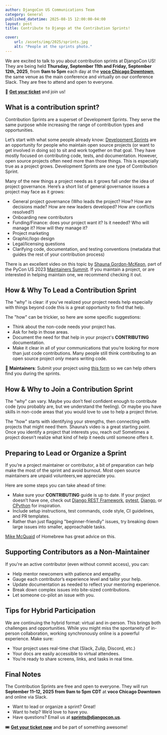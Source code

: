 ```yaml
---
author: DjangoCon US Communications Team
category: General
published_datetime: 2025-08-15 12:00:00-04:00
layout: post
title: Contribute to Django at the Contribution Sprints!

cover:
    url: /assets/img/2025/sprints.jpg
    alt: "People at the sprints photo."
---
```


We are excited to talk to you about contribution sprints at DjangoCon US! They are being held **Thursday, September 11th and Friday, September 12th, 2025**, from **9am to 5pm** each day at the **[voco Chicago Downtown](https://www.ihg.com/voco/hotels/us/en/chicago/chiwp/hoteldetail)**, the same venue as the main conference and virtually on our conference Slack. They are free to attend and open to everyone.

📣 **[Get your ticket]({{site.ticket_link}})** and join us!

## What is a contribution sprint?

Contribution Sprints are a superset of Development Sprints. They serve the same purpose while increasing the range of contribution types and opportunities.

Let’s start with what some people already know: [Development Sprints](https://2022.djangocon.us/news/dev-sprint-attendees/) are an opportunity for people who maintain open source projects (or want to get involved in doing so) to sit and work together on that goal. They have mostly focused on contributing code, tests, and documentation. However, open source projects often need more than those things. This is especially true as a project grows. Development Sprints are one type of Contribution Sprint.

Many of the new things a project needs as it grows fall under the idea of project governance. Here’s a short list of general governance issues a project may face as it grows:

- General project governance (Who leads the project? How? How are decisions made? How are new leaders developed? How are conflicts resolved?)
- Onboarding new contributors
- Funding/Finance: does your project want it? Is it needed? Who will manage it? How will they manage it?
- Project marketing
- Graphic/logo design
- Legal/licensing questions
- Clarifying code, documentation, and testing conventions (metadata that guides the rest of your contribution process)

There is an excellent video on this topic by [Shauna Gordon-McKeon](https://www.youtube.com/watch?v=b2WHTNE4AZk), part of the PyCon US 2023 [Maintainers Summit](https://www.youtube.com/@MaintainersSummit). If you maintain a project, or are interested in helping maintain one, we recommend checking it out.

## How & Why To Lead a Contribution Sprint

The "why" is clear: if you’ve realized your project needs help especially with things beyond code this is a great opportunity to find that help.

The "how" can be trickier, so here are some specific suggestions:

- Think about the non-code needs your project has.
- Ask for help in those areas.
- Document the need for that help in your project's **CONTRIBUTING** documentation.
- Make it clear in all of your communications that you’re looking for more than just code contributions. Many people still think contributing to an open source project *only* means writing code.

📢 **Maintainers**: Submit your project using [this form](https://forms.gle/XvB5dBiagkrtsAfJ7) so we can help others find you during the sprints.

## How & Why to Join a Contribution Sprint

The "why" can vary. Maybe you don’t feel confident enough to contribute code (you probably are, but we understand the feeling). Or maybe you have skills in non-code areas that you would love to use to help a project thrive.

The "how" starts with identifying your strengths, then connecting with projects that might need them. Shauna’s video is a great starting point. Once you identify a project that interests you, reach out! Sometimes a project doesn’t realize what kind of help it needs until someone offers it.

## Preparing to Lead or Organize a Sprint

If you’re a project maintainer or contributor, a bit of preparation can help make the most of the sprint and avoid burnout. Most open source maintainers are unpaid volunteers,we appreciate you.

Here are some steps you can take ahead of time:

- Make sure your **CONTRIBUTING** guide is up to date. If your project doesn’t have one, check out [Django REST Framework](https://github.com/encode/django-rest-framework/blob/master/CONTRIBUTING.md), [pytest](https://github.com/pytest-dev/pytest/blob/main/CONTRIBUTING.rst), [Django](https://docs.djangoproject.com/en/dev/internals/contributing/), or [CPython](https://devguide.python.org/) for inspiration.
- Include setup instructions, test commands, code style, CI guidelines, and PR templates.
- Rather than just flagging "beginner-friendly" issues, try breaking down large issues into smaller, approachable tasks.

[Mike McQuaid](https://mikemcquaid.com/2019/02/16/stop-mentoring-first-time-contributors/) of Homebrew has great advice on this.

## Supporting Contributors as a Non-Maintainer

If you're an active contributor (even without commit access), you can:

- Help mentor newcomers with patience and empathy.
- Gauge each contributor’s experience level and tailor your help.
- Update documentation as needed to reflect your mentoring experience.
- Break down complex issues into bite-sized contributions.
- Let someone co-pilot an issue with you.

## Tips for Hybrid Participation

We are continuing the hybrid format: virtual and in-person. This brings both challenges and opportunities. While you might miss the spontaneity of in-person collaboration, working synchronously online is a powerful experience. Make sure:

- Your project uses real-time chat (Slack, Zulip, Discord, etc.)
- Your docs are easily accessible to virtual attendees.
- You’re ready to share screens, links, and tasks in real time.

## Final Notes

The Contribution Sprints are free and open to everyone. They will run **September 11–12, 2025 from 9am to 5pm CDT** at **voco Chicago Downtown** and online via Slack.

- Want to lead or organize a sprint? Great!
- Want to help? We’d love to have you.
- Have questions? Email us at **[sprints@djangocon.us](mailto:sprints@djangocon.us)**.

🎟️ **[Get your ticket now]({{site.ticket_link}})** and be part of something awesome!
